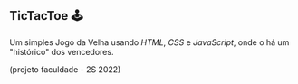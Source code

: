 ## TicTacToe 🕹

Um simples Jogo da Velha usando *HTML*, *CSS* e *JavaScript*, onde o há um "histórico" dos vencedores.



(projeto faculdade - 2S 2022)
